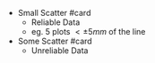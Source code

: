 - Small Scatter #card
	- Reliable Data
	- eg. 5 plots $< \pm 5mm$ of the line
- Some Scatter #card
	- Unreliable Data